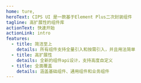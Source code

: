 ```yaml
---
home: ture,
heroText: CIPS UI 是一款基于Element Plus二次封装组件
tagline: 高扩展性的组件库
actionText: 快速开始
actionLink: intro
features:
  - title: 简洁至上
    details: 所有组件支持全量引入和按需引入，并且用法简单
  - title: 高扩展性
    details: 全新的组件api设计，支持高度自定义
  - title: 全面覆盖
    details: 涵盖基础组件、通用组件和业务组件
---
```

